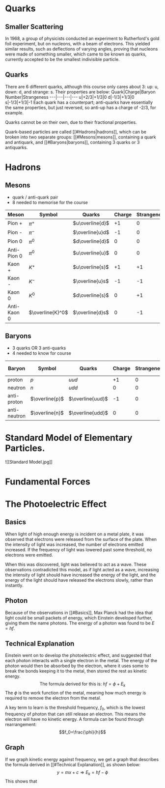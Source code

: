 # Quarks
## Smaller Scattering
In 1968, a group of physicists conducted an experiment to Rutherford's gold foil experiment, but on nucleons, with a beam of electrons. This yielded similar results, such as deflections of varying angles, proving that nucleons were made of something smaller, which came to be known as quarks, currently accepted to be the smallest indivisible particle.

## Quarks
There are 6 different quarks, although this course only cares about 3:
up: u, down: d, and strange: s. Their properties are below:
Quark|Charge|Baryon Number|Strangeness
---|---|---|---
u|+2/3|+1/3|0
d|-1/3|+1/3|0
s|-1/3|+1/3|-1
Each quark has a counterpart; anti-quarks have essentially the same properties, but just reversed, so anti-up has a charge of -2/3, for example.

Quarks cannot be on their own, due to their fractional properties. 

Quark-based particles are called [[#Hadrons|hadrons]], which can be broken into two separate groups: [[#Mesons|mesons]], containing a quark and antiquark, and [[#Baryons|baryons]], containing 3 quarks or 3 antiquarks.

# Hadrons
## Mesons
- quark / anti-quark pair
- 8 needed to memorise for the course

Meson|Symbol|Quarks|Charge|Strangeness
---|---|---|---|---
Pion +|$\pi^+$|$u\overline{d}$|+1|0
Pion -|$\pi^-$|$\overline{u}d$|-1|0
Pion 0|$\pi^0$|$d\overline{d}$|0|0
Anti-Pion 0|$\pi^0$|$u\overline{u}$|0|0
Kaon +|$K^+$|$u\overline{s}$|+1|+1
Kaon -|$K^-$|$\overline{u}s$|-1|-1
Kaon 0|$K^0$|$d\overline{s}$|0|+1
Anti-Kaon 0|$\overline{K}^0$|$\overline{d}s$|0|-1

## Baryons
- 3 quarks OR 3 anti-quarks
- 4 needed to know for course

Baryon|Symbol|Quarks|Charge|Strangeness|Baryon Number
---|---|---|---|---|---
proton|$p$|$uud$|+1|0|+1
neutron|$n$|$udd$|0|0|+1
anti-proton|$\overline{p}$|$\overline{uud}$|-1|0|-1
anti-neutron|$\overline{n}$|$\overline{udd}$|0|0|-1

# Standard Model of Elementary Particles.
![[Standard Model.jpg]]
# Fundamental Forces
# The Photoelectric Effect
## Basics
When light of high enough energy is incident on a metal plate, it was observed that electrons were released from the surface of the plate. When the intensity of light was increased, the number of electrons emitted increased. If the frequency of light was lowered past some threshold, no electrons were emitted.

When this was discovered, light was believed to act as a wave. These observations contradicted this model, as if light acted as a wave, increasing the intensity of light should have increased the energy of the light, and the energy of the light should have released the electrons slowly, rather than instantly.

## Photon
Because of the observations in [[#Basics]], Max Planck had the idea that light could be small packets of energy, which Einstein developed further, giving them the name photons. The energy of a photon was found to be $E=hf$.

## Technical Explanation
Einstein went on to develop the photoelectric effect, and suggested that each photon interacts with a single electron in the metal. The energy of the photon would then be absorbed by the electron, where it uses some to break the bonds keeping it to the metal, then stored the rest as kinetic energy.
$$\text{The formula derived for this is: }hf=\phi+E_k$$
The $\phi$ is the work function of the metal, meaning how much energy is required to remove the electron from the metal.

A key term to learn is the threshold frequency, $f_0$, which is the lowest frequency of photon that can still release an electron. This means the electron will have no kinetic energy. A formula can be found through rearrangement: $$f_0=\frac{\phi}{h}$$
## Graph
If we graph kinetic energy against frequency, we get a graph that describes the formula derived in [[#Technical Explanation]], as shown below: $$y=mx+c \Rightarrow E_k=hf-\phi$$
This shows that 